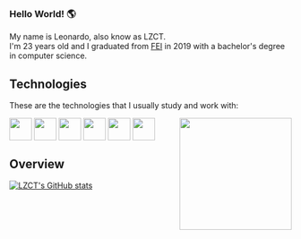 ### Hello World! 🌎
My name is Leonardo, also know as LZCT. <br>
I'm 23 years old and I graduated from <a href="https://portal.fei.edu.br/">FEI</a> in 2019 with a bachelor's degree in computer science. 

## Technologies

These are the technologies that I usually study and work with:

<div style="display> inline_block">
  <img height="40" width="40" align="center" src="https://cdn.jsdelivr.net/gh/devicons/devicon/icons/html5/html5-plain-wordmark.svg" />
  <img height="40" width="40" align="center" src="https://cdn.jsdelivr.net/gh/devicons/devicon/icons/javascript/javascript-original.svg" />
  <img height="40" width="40" align="center" src="https://cdn.jsdelivr.net/gh/devicons/devicon/icons/css3/css3-plain-wordmark.svg" />
  <img height="40" width="40" align="center" src="https://cdn.jsdelivr.net/gh/devicons/devicon/icons/python/python-original.svg" />
  <img height="40" width="40" align="center" src="https://cdn.jsdelivr.net/gh/devicons/devicon/icons/cplusplus/cplusplus-original.svg" />
  <img height="40" width="40" align="center" src="https://cdn.jsdelivr.net/gh/devicons/devicon/icons/c/c-original.svg" />
   <img align="right" width="200" height="200" src="https://i.imgur.com/cgtEoV7.png">       
</div>
          

## Overview

[![LZCT's GitHub stats](https://github-readme-stats.vercel.app/api?username=LZCT&count_private=true&show_icons=true&theme=chartreuse-dark&border_radius=25)](https://github.com/anuraghazra/github-readme-stats)



<!--![Snake animation](https://github.com/LZCT/LZCT/blob/output/github-contribution-grid-snake.svg)-->






<!--
**LZCT/LZCT** is a ✨ _special_ ✨ repository because its `README.md` (this file) appears on your GitHub profile.

Here are some ideas to get you started:

- 🔭 I’m currently working on ...
- 🌱 I’m currently learning ...
- 👯 I’m looking to collaborate on ...
- 🤔 I’m looking for help with ...
- 💬 Ask me about ...
- 📫 How to reach me: ...
- 😄 Pronouns: ...
- ⚡ Fun fact: ...
-->
